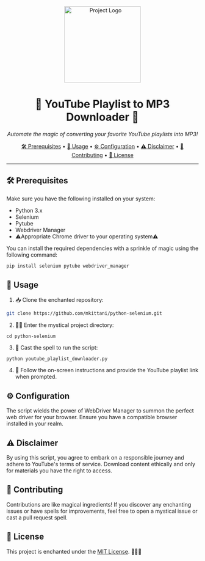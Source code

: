 <div align="center">
  <img src="https://th.bing.com/th/id/R.6679777ee798566d3852fe589dea1517?rik=BWhHWXsPUKJyMw&riu=http%3a%2f%2fthatneedle.com%2fimg%2fpython_logo.png&ehk=TwwpkmVpS403ycLKQsENchYCUo1I6FM6HgwEKHvJI%2fU%3d&risl=&pid=ImgRaw" alt="Project Logo" width="200">
</div>

<h1 align="center">🚀 YouTube Playlist to MP3 Downloader 🎵</h1>

<p align="center">
  <em>Automate the magic of converting your favorite YouTube playlists into MP3!</em>
</p>

<p align="center">
  <a href="#prerequisites">🛠 Prerequisites</a> •
  <a href="#usage">🚀 Usage</a> •
  <a href="#configuration">⚙ Configuration</a> •
  <a href="#disclaimer">⚠ Disclaimer</a> •
  <a href="#contributing">🤝 Contributing</a> •
  <a href="#license">📜 License</a>
</p>

<hr>

<h2 id="prerequisites">🛠 Prerequisites</h2>

<p>Make sure you have the following installed on your system:</p>

<ul>
  <li>Python 3.x</li>
  <li>Selenium</li>
  <li>Pytube</li>
  <li>Webdriver Manager</li>
  <li>⚠️Appropriate Chrome driver to your operating system⚠️</li>
</ul>

<p>You can install the required dependencies with a sprinkle of magic using the following command:</p>

```bash
pip install selenium pytube webdriver_manager
```
<h2 id="usage">🚀 Usage</h2>
<ol>
  <li>📥 Clone the enchanted repository:</li>
</ol>

```bash
git clone https://github.com/mkittani/python-selenium.git
```
<ol start="2">
  <li>🧙‍♂️ Enter the mystical project directory:</li>
</ol>

```
cd python-selenium
```
<ol start="3">
  <li>🔮 Cast the spell to run the script:</li>
</ol>

```
python youtube_playlist_downloader.py
```
<ol start="4">
  <li>🌟 Follow the on-screen instructions and provide the YouTube playlist link when prompted.</li>
</ol>
<h2 id="configuration">⚙ Configuration</h2>
<p>The script wields the power of WebDriver Manager to summon the perfect web driver for your browser. Ensure you have a compatible browser installed in your realm.</p>
<h2 id="disclaimer">⚠ Disclaimer</h2>
<p>By using this script, you agree to embark on a responsible journey and adhere to YouTube's terms of service. Download content ethically and only for materials you have the right to access.</p>
<h2 id="contributing">🤝 Contributing</h2>
<p>Contributions are like magical ingredients! If you discover any enchanting issues or have spells for improvements, feel free to open a mystical issue or cast a pull request spell.</p>
<h2 id="license">📜 License</h2>
<p>This project is enchanted under the <a href="LICENSE">MIT License</a>. 🧙‍♂️✨</p>
